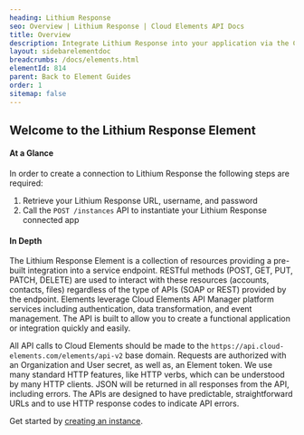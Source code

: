 ```yaml
---
heading: Lithium Response
seo: Overview | Lithium Response | Cloud Elements API Docs
title: Overview
description: Integrate Lithium Response into your application via the Cloud Elements APIs.
layout: sidebarelementdoc
breadcrumbs: /docs/elements.html
elementId: 814
parent: Back to Element Guides
order: 1
sitemap: false
---
```


## Welcome to the Lithium Response Element


#### At a Glance

In order to create a connection to Lithium Response the following steps are required:

1. Retrieve your Lithium Response URL, username, and password
4. Call the `POST /instances` API to instantiate your Lithium Response connected app

#### In Depth

The Lithium Response Element is a collection of resources providing a pre-built integration into a service endpoint. RESTful methods (POST, GET, PUT, PATCH, DELETE) are used to interact with these resources (accounts, contacts, files) regardless of the type of APIs (SOAP or REST) provided by the endpoint. Elements leverage Cloud Elements API Manager platform services including authentication, data transformation, and event management.  The API is built to allow you to create a functional application or integration quickly and easily.

All API calls to Cloud Elements should be made to the `https://api.cloud-elements.com/elements/api-v2` base domain. Requests are authorized with an Organization and User secret, as well as, an Element token.  We use many standard HTTP features, like HTTP verbs, which can be understood by many HTTP clients. JSON will be returned in all responses from the API, including errors. The APIs are designed to have predictable, straightforward URLs and to use HTTP response codes to indicate API errors.

Get started by [creating an instance](lithium-create-instance.html).
